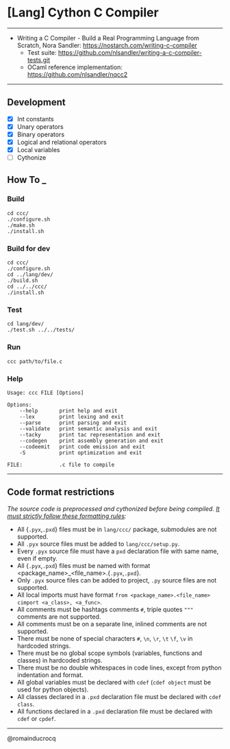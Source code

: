 # [Lang] Cython C Compiler 

****

- Writing a C Compiler - Build a Real Programming Language from Scratch, Nora Sandler: https://nostarch.com/writing-c-compiler  
    - Test suite: https://github.com/nlsandler/writing-a-c-compiler-tests.git  
    - OCaml reference implementation: https://github.com/nlsandler/nqcc2  

****

## Development

- [x] Int constants  
- [x] Unary operators  
- [x] Binary operators  
- [x] Logical and relational operators  
- [x] Local variables  
- [ ] Cythonize  

## How To _

### Build
```
cd ccc/
./configure.sh
./make.sh
./install.sh
```

### Build for dev
```
cd ccc/
./configure.sh
cd ../lang/dev/
./build.sh
cd ../../ccc/
./install.sh
```

### Test
```
cd lang/dev/
./test.sh ../../tests/
```

### Run
```
ccc path/to/file.c
```

### Help
```
Usage: ccc FILE [Options]

Options:
    --help       print help and exit
    --lex        print lexing and exit
    --parse      print parsing and exit
    --validate   print semantic analysis and exit
    --tacky      print tac representation and exit
    --codegen    print assembly generation and exit
    --codeemit   print code emission and exit
    -S           print optimization and exit

FILE:            .c file to compile
```

****

## Code format restrictions

*The source code is preprocessed and cythonized before being compiled. <ins>It must strictly follow these formatting rules</ins>:*
- All {`.pyx`,`.pxd`} files must be in `lang/ccc/` package, submodules are not supported.
- All `.pyx` source files must be added to `lang/ccc/setup.py`.
- Every `.pyx` source file must have a `pxd` declaration file with same name, even if empty.
- All {`.pyx`,`.pxd`} files must be named with format <package_name>_<file_name>.{`.pyx`,`.pxd`}.
- Only `.pyx` source files can be added to project, `.py` source files are not supported.
- All local imports must have format `from <package_name>.<file_name> cimport <a_class>, <a_func>`.
- All comments must be hashtags comments `#`, triple quotes `"""` comments are not supported.
- All comments must be on a separate line, inlined comments are not supported.
- There must be none of special characters `#`, `\n`, `\r`, `\t` `\f`, `\v` in hardcoded strings.
- There must be no global scope symbols (variables, functions and classes) in hardcoded strings.
- There must be no double whitespaces in code lines, except from python indentation and format.
- All global variables must be declared with `cdef` (`cdef object` must be used for python objects).
- All classes declared in a `.pxd` declaration file must be declared with `cdef class`.
- All functions declared in a `.pxd` declaration file must be declared with `cdef` or `cpdef`.


****

@romainducrocq
